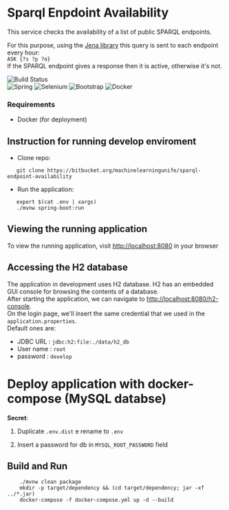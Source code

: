 # Sparql Enpdoint Availability
This service checks the availability of a list of public SPARQL endpoints. 

For this purpose, using the <a href="https://jena.apache.org/">Jena library</a> this query is sent to each endpoint every hour: <br>
`ASK {?s ?p ?o}` <br>
If the SPARQL endpoint gives a response then it is active, otherwise it's not.

![Build Status](https://github.com/lglot/sparql-endpoint-availability/actions/workflows/build_test_deploy.yml/badge.svg)
<br>
![Spring](https://img.shields.io/badge/Spring_Boot-F2F4F9?style=for-the-badge&logo=spring-boot)
![Selenium](https://img.shields.io/badge/Selenium-43B02A?style=for-the-badge&logo=Selenium&logoColor=white)
![Bootstrap](https://img.shields.io/badge/Bootstrap-563D7C?style=for-the-badge&logo=bootstrap&logoColor=white)
![Docker](https://img.shields.io/badge/docker-%230db7ed.svg?style=for-the-badge&logo=docker&logoColor=white)


### Requirements

- Docker (for deployment)

## Instruction for running develop enviroment

- Clone repo:

```console
   git clone https://bitbucket.org/machinelearningunife/sparql-endpoint-availability
```

- Run the application:

```console
   export $(cat .env | xargs)
   ./mvnw spring-boot:run 
```

## Viewing the running application

To view the running application, visit [http://localhost:8080](http://localhost:8080) in your browser

## Accessing the H2 database

The application in development uses H2 database.
H2 has an embedded GUI console for browsing the contents of a database.  
After starting the application, we can navigate to [http://localhost:8080/h2-console](http://localhost:8080/h2-console).  
On the login page, we'll insert the same credential that we used in the `application.properties`.  
Default ones are:

- JDBC URL : `jdbc:h2:file:./data/h2_db`
- User name : `root`
- password : `develop`

# Deploy application with docker-compose (MySQL databse)

**Secret**:

1. Duplicate `.env.dist` e rename to `.env`

1. Insert a password for db in `MYSQL_ROOT_PASSWORD` field

## Build and Run

```console
    ./mvnw clean package
    mkdir -p target/dependency && (cd target/dependency; jar -xf ../*.jar)
    docker-compose -f docker-compose.yml up -d --build       
```
